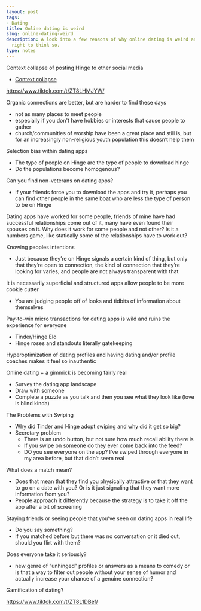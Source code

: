 ```yaml
---
layout: post
tags:
- Dating
title: Online dating is weird
slug: online-dating-weird
description: A look into a few reasons of why online dating is weird and that you're
  right to think so.
type: notes
---
```


Context collapse of posting Hinge to other social media
* [Context collapse](https://journals.sagepub.com/doi/10.1177/1461444810365313)

https://www.tiktok.com/t/ZT8LHMJYW/

Organic connections are better, but are harder to find these days
* not as many places to meet people
* especially if you don't have hobbies or interests that cause people to gather
* church/communities of worship have been a great place and still is, but for an increasingly non-religious youth population this doesn’t help them

Selection bias within dating apps
* The type of people on Hinge are the type of people to download hinge
* Do the populations become homogenous?

Can you find non-veterans on dating apps?
* If your friends force you to download the apps and try it, perhaps you can find other people in the same boat who are less the type of person to be on Hinge

Dating apps have worked for some people, friends of mine have had successful relationships come out of it, many have even found their spouses on it. Why does it work for some people and not other? Is it a numbers game, like statically some of the relationships have to work out?

Knowing peoples intentions 
* Just because they’re on Hinge signals a certain kind of thing, but only that they’re open to connection, the kind of connection that they’re looking for varies, and people are not always transparent with that

It is necessarily superficial and structured apps allow people to be more cookie cutter
* You are judging people off of looks and tidbits of information about themselves

Pay-to-win micro transactions for dating apps is wild and ruins the experience for everyone
* Tinder/Hinge Elo
* Hinge roses and standouts literally gatekeeping

Hyperoptimization of dating profiles and having dating and/or profile coaches makes it feel so inauthentic

Online dating + a gimmick is becoming fairly real
* Survey the dating app landscape
* Draw with someone
* Complete a puzzle as you talk and then you see what they look like (love is blind kinda)

The Problems with Swiping
* Why did Tinder and Hinge adopt swiping and why did it get so big?
* Secretary problem
    * There is an undo button, but not sure how much recall ability there is
    * If you swipe on someone do they ever come back into the feed?
    * DO you see everyone on the app? I’ve swiped through everyone in my area before, but that didn’t seem real

What does a match mean?
* Does that mean that they find you physically attractive or that they want to go on a date with you? Or is it just signaling that they want more information from you?
* People approach it differently because the strategy is to take it off the app after a bit of screening

Staying friends or seeing people that you’ve seen on dating apps in real life
* Do you say something?
* If you matched before but there was no conversation or it died out, should you flirt with them?

Does everyone take it seriously?
* new genre of “unhinged” profiles or answers as a means to comedy or is that a way to filter out people without your sense of humor and actually increase your chance of a genuine connection?

Gamification of dating?

https://www.tiktok.com/t/ZT8L1DBef/